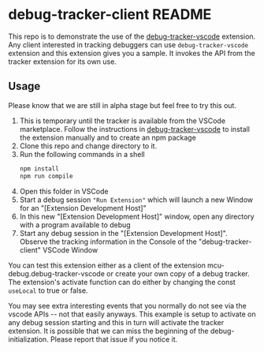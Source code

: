 # debug-tracker-client README

This repo is to demonstrate the use of the [debug-tracker-vscode](https://github.com/mcu-debug/debug-tracker-vscode) extension. Any client interested in tracking debuggers can use `debug-tracker-vscode` extension and this extension gives you a sample. It invokes the API from the tracker extension for its own use.

## Usage

Please know that we are still in alpha stage but feel free to try this out.

1. This is temporary until the tracker is available from the VSCode marketplace. Follow the instructions in [debug-tracker-vscode](https://github.com/mcu-debug/debug-tracker-vscode) to install the extension manually and to create an npm package
2. Clone this repo and change directory to it.
3. Run the following commands in a shell
   ```bash
   npm install
   npm run compile
   ```
4. Open this folder in VSCode
5. Start a debug session `"Run Extension"` which will launch a new Window for an "[Extension Development Host]"
6. In this new "[Extension Development Host]" window, open any directory with a program available to debug
7. Start any debug session in the "[Extension Development Host]". Observe the tracking information in the Console of the "debug-tracker-client" VSCode Window

You can test this extension either as a client of the extension mcu-debug.debug-tracker-vscode or create your own copy of a debug tracker. The extension's activate function can do either by changing the const `useLocal` to true or false.

You may see extra interesting events that you normally do not see via the vscode APIs -- not that easily anyways. This example is setup to activate on any debug session starting and this in turn will activate the tracker extension. It is possible that we can miss the beginning of the debug-initialization. Please report that issue if you notice it.
